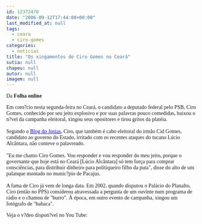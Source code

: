 ```yaml
---
id: 12372470
date: "2006-09-12T17:44:00+00:00"
last_modified_at: null
tags:
  - ceara
  - ciro-gomes
categories:
  - noticias
title: "Os xingamentos de Ciro Gomes no Ceará"
sutia: null
chapeu: null
autor: null
imagem: null
---
```

<p><span style="font-family: Verdana;">Da <strong>Folha online</strong></span></p>
<p><span style="font-family: Verdana;">Em com?cio nesta segunda-feira no Cear&aacute;, o candidato a deputado federal pelo PSB, Ciro Gomes, conhecido por seu jeito explosivo e por suas palavras pouco comedidas, baixou o n?vel da campanha eleitoral, xingou seus opositores e tirou gritos da plat&eacute;ia.<br /><br />Segundo o </span><a href="http://fivenews.sjcc.com.br/https:/josiasdesouza.folha.blog.uol.com.br/arch2006-09-10_2006-09-16.html/l2006_09-11_23_58_38-10045644-0" target="_blank" rel="noopener noreferrer"><u><span style="color: #0000ff;"><span style="font-family: Verdana;">Blog do Josias</span></span></u></a><span style="font-family: ';"><span style="font-family: Verdana;">, Ciro, que tamb&eacute;m &eacute; cabo eleitoral do irm&atilde;o Cid Gomes, candidato ao governo do Estado, irritado com os recentes ataques do tucano L&uacute;cio Alc&acirc;ntara, n&atilde;o conteve o palavreado.<br /><br />"Eu me chamo Ciro Gomes. Vou responder e vou responder do meu jeito, porque o governante que hoje est&aacute; no Cear&aacute; [L&uacute;cio Alc&acirc;ntara] s&oacute; tem for&ccedil;a para comprar consci&ecirc;ncias, para distribuir dinheiro para politiqueiro filho da puta", disse do alto de um palanque montado no munic?pio de Pacajus.<br /><br />A fama de Ciro j&aacute; vem de longa data. Em 2002, quando disputou o Pal&aacute;cio do Planalto, Ciro (ent&atilde;o no PPS) considerou atravessada a pergunta de um ouvinte num programa de r&aacute;dio e o chamou de "burro". &Agrave; &eacute;poca, em outro evento de campanha, xingou um fot&oacute;grafo de "babaca".</span></span></p>
<p><span style="font-family: ';"><span style="font-family: Verdana;">Veja o v?deo dispon?vel no You Tube:</span></span></p>
<p><span style="font-family: ';">&nbsp;</span></p>
<p><object width="425" height="350"><PARAM NAME="movie" VALUE="https://www.youtube.com/v/i4FTjYWEBJ4"><PARAM NAME="wmode" VALUE="transparent"></p> <p><embed src="https://www.youtube.com/v/i4FTjYWEBJ4" type="application/x-shockwave-flash" wmode="transparent" width="425" height="350"></embed></object></p>
